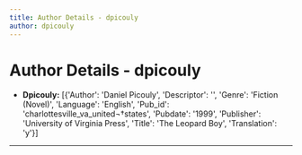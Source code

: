 ```yaml
---
title: Author Details - dpicouly
author: dpicouly
---
```


# Author Details - dpicouly

<ul>
    <li><strong>Dpicouly:</strong> [{'Author': 'Daniel Picouly', 'Descriptor': '', 'Genre': 'Fiction (Novel)', 'Language': 'English', 'Pub_id': 'charlottesville_va_united¬†states', 'Pubdate': '1999', 'Publisher': 'University of Virginia Press', 'Title': 'The Leopard Boy', 'Translation': 'y'}]</li>
</ul>
<hr>